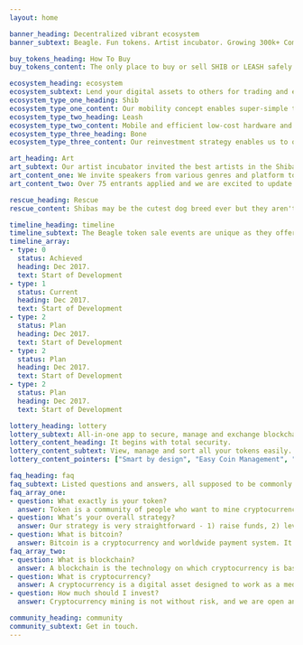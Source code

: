 ```yaml
---
layout: home

banner_heading: Decentralized vibrant ecosystem
banner_subtext: Beagle. Fun tokens. Artist incubator. Growing 300k+ Community & more on the horizon!

buy_tokens_heading: How To Buy
buy_tokens_content: The only place to buy or sell SHIB or LEASH safely is on Uniswap. There are some centralized exchanges that have listed SHIB, but CEXs have a history of locking funds. If you can, it is safer to trade on a decentralized exchange like Uniswap or 1inch.

ecosystem_heading: ecosystem
ecosystem_subtext: Lend your digital assets to others for trading and earn an interest through margin trading loans.
ecosystem_type_one_heading: Shib
ecosystem_type_one_content: Our mobility concept enables super-simple transportation and worldwide deployment.
ecosystem_type_two_heading: Leash
ecosystem_type_two_content: Mobile and efficient low-cost hardware and optimized propietary management
ecosystem_type_three_heading: Bone
ecosystem_type_three_content: Our reinvestment strategy enables us to quickly grow our fleet of mobile units.

art_heading: Art
art_subtext: Our artist incubator invited the best artists in the Shiba Inu community to join us on a special project.
art_content_one: We invite speakers from various genres and platform to speak with our new Shiba artists, build camaraderie and foster lasting relationships over a few weeks. These artists will lead the artistic Shiba movement as we explore how to bring our unique position into the NFT market.
art_content_two: Over 75 entrants applied and we are excited to update the community on our cohort, portfolio day and our first official NFT ventures.

rescue_heading: Rescue
rescue_content: Shibas may be the cutest dog breed ever but they aren't the easiest dog breed to keep. For this reason, and admittedly very surprisingly, many Shibas actually need to be rescued worldwide. For this reason, we launched a community effort utilizing the built in Amazon Smile feature to donate for this cause. This no cost method allows any Shiba Inu member to help Rescue Shiba Inus by simply using smile.amazon.com when they place orders and put their preferred non-profit organization to Shiba Inu Rescue Association a 501(c)3. A percentage of your purchases go to support automatically. No cost to you! Our power is in community and as a community we can help Rescue Shibas!

timeline_heading: timeline
timeline_subtext: The Beagle token sale events are unique as they offer tiered bonuses which include increasing token price and lifetime discounts.
timeline_array:
- type: 0
  status: Achieved
  heading: Dec 2017.
  text: Start of Development
- type: 1
  status: Current
  heading: Dec 2017.
  text: Start of Development
- type: 2
  status: Plan
  heading: Dec 2017.
  text: Start of Development
- type: 2
  status: Plan
  heading: Dec 2017.
  text: Start of Development
- type: 2
  status: Plan
  heading: Dec 2017.
  text: Start of Development

lottery_heading: lottery
lottery_subtext: All-in-one app to secure, manage and exchange blockchain assets.
lottery_content_heading: It begins with total security.
lottery_content_subtext: View, manage and sort all your tokens easily. Providing fast coin management in your local currency.
lottery_content_pointers: ["Smart by design", "Easy Coin Management", "Instantly import your wallet", "Detailed transaction info", "Custom fees and limits"]

faq_heading: faq
faq_subtext: Listed questions and answers, all supposed to be commonly asked in some context, and pertaining to a particular topic.
faq_array_one:
- question: What exactly is your token?
  answer: Token is a community of people who want to mine cryptocurrency profitably by combining resources to achieve savings on equipment and ultra-low-cost electricity.
- question: What’s your overall strategy?
  answer: Our strategy is very straightforward - 1) raise funds, 2) leverage those funds to procure the best mining equipment and other necessities at the lowest possible prices, 3) set up the hardware in a suitable facility; 4) start mining; 5) distribute what we mine.
- question: What is bitcoin?
  answer: Bitcoin is a cryptocurrency and worldwide payment system. It is the first decentralised digital currency, as the system works without a central bank or single administrator.
faq_array_two:
- question: What is blockchain?
  answer: A blockchain is the technology on which cryptocurrency is based. A blockchain is basically a continuously growing list of records called blocks that are linked and secured using cryptography.
- question: What is cryptocurrency?
  answer: A cryptocurrency is a digital asset designed to work as a medium of exchange that uses cryptography to secure its transactions, to control the creation of additional units, and to verify the transfer of assets.
- question: How much should I invest?
  answer: Cryptocurrency mining is not without risk, and we are open and candid about those risks in our White Paper.

community_heading: community
community_subtext: Get in touch.
---
```

